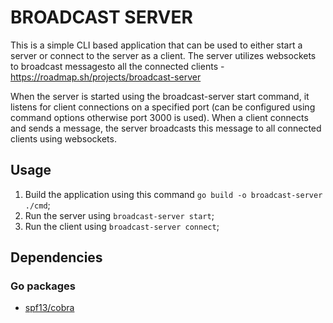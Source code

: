 # BROADCAST SERVER

This is a simple CLI based application that can be used to either start a server or connect to the server as a client. The server utilizes websockets to broadcast messagesto all the connected clients - https://roadmap.sh/projects/broadcast-server

When the server is started using the broadcast-server start command, it listens for client connections on a specified port (can be configured using command options otherwise port 3000 is used). When a client connects and sends a message, the server broadcasts this message to all connected clients using websockets.

## Usage

1. Build the application using this command `go build -o broadcast-server ./cmd`;
2. Run the server using `broadcast-server start`;
3. Run the client using `broadcast-server connect`;

## Dependencies

### Go packages

- [spf13/cobra](https://github.com/spf13/cobra)
